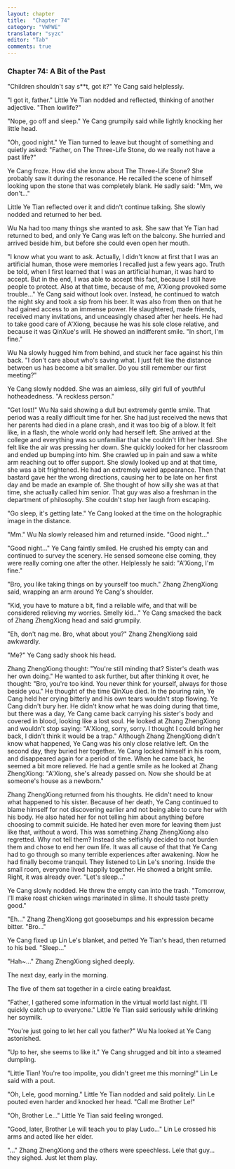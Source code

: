 ```yaml
---
layout: chapter
title:  "Chapter 74"
category: "VWPWE"
translator: "syzc"
editor: "Tab"
comments: true
---
```


### Chapter 74: A Bit of the Past
 
"Children shouldn't say s\*\*t, got it?" Ye Cang said helplessly.
 
"I got it, father." Little Ye Tian nodded and reflected, thinking of another adjective. "Then lowlife?"
 
"Nope, go off and sleep." Ye Cang grumpily said while lightly knocking her little head.
 
"Oh, good night." Ye Tian turned to leave but thought of something and quietly asked: "Father, on The Three-Life Stone, do we really not have a past life?"
 
Ye Cang froze. How did she know about The Three-Life Stone? She probably saw it during the resonance. He recalled the scene of himself looking upon the stone that was completely blank. He sadly said: "Mm, we don't..."
 
Little Ye Tian reflected over it and didn't continue talking. She slowly nodded and returned to her bed.
 
Wu Na had too many things she wanted to ask. She saw that Ye Tian had returned to bed, and only Ye Cang was left on the balcony. She hurried and arrived beside him, but before she could even open her mouth. 
 
"I know what you want to ask. Actually, I didn't know at first that I was an artificial human, those were memories I recalled just a few years ago. Truth be told, when I first learned that I was an artificial human, it was hard to accept. But in the end, I was able to accept this fact, because I still have people to protect. Also at that time, because of me, A'Xiong provoked some trouble..." Ye Cang said without look over. Instead, he continued to watch the night sky and took a sip from his beer. It was also from then on that he had gained access to an immense power. He slaughtered, made friends, received many invitations, and unceasingly chased after her heels. He had to take good care of A'Xiong, because he was his sole close relative, and because it was QinXue's will. He showed an indifferent smile. "In short, I'm fine."
 
Wu Na slowly hugged him from behind, and stuck her face against his thin back. "I don't care about who's saving what. I just felt like the distance between us has become a bit smaller. Do you still remember our first meeting?"
 
Ye Cang slowly nodded. She was an aimless, silly girl full of youthful hotheadedness. "A reckless person."
 
"Get lost!" Wu Na said showing a dull but extremely gentle smile. That period was a really difficult time for her. She had just received the news that her parents had died in a plane crash, and it was too big of a blow. It felt like, in a flash, the whole world only had herself left. She arrived at the college and everything was so unfamiliar that she couldn't lift her head. She felt like the air was pressing her down. She quickly looked for her classroom and ended up bumping into him. She crawled up in pain and saw a white arm reaching out to offer support. She slowly looked up and at that time, she was a bit frightened. He had an extremely weird appearance. Then that bastard gave her the wrong directions, causing her to be late on her first day and be made an example of. She thought of how silly she was at that time, she actually called him senior. That guy was also a freshman in the department of philosophy. She couldn't stop her laugh from escaping.
 
"Go sleep, it's getting late." Ye Cang looked at the time on the holographic image in the distance.
 
"Mm." Wu Na slowly released him and returned inside. "Good night..."
 
"Good night..." Ye Cang faintly smiled. He crushed his empty can and continued to survey the scenery. He sensed someone else coming, they were really coming one after the other. Helplessly he said: "A'Xiong, I'm fine."
 
"Bro, you like taking things on by yourself too much." Zhang ZhengXiong said, wrapping an arm around Ye Cang's shoulder. 
 
"Kid, you have to mature a bit, find a reliable wife, and that will be considered relieving my worries. Smelly kid..." Ye Cang smacked the back of Zhang ZhengXiong head and said grumpily.
 
"Eh, don't nag me. Bro, what about you?" Zhang ZhengXiong said awkwardly.
 
"Me?" Ye Cang sadly shook his head.
 
Zhang ZhengXiong thought: "You're still minding that? Sister's death was her own doing." He wanted to ask further, but after thinking it over, he thought: "Bro, you're too kind. You never think for yourself, always for those beside you." He thought of the time QinXue died. In the pouring rain, Ye Cang held her crying bitterly and his own tears wouldn't stop flowing. Ye Cang didn't bury her. He didn't know what he was doing during that time, but there was a day, Ye Cang came back carrying his sister's body and covered in blood, looking like a lost soul. He looked at Zhang ZhengXiong and wouldn't stop saying: "A'Xiong, sorry, sorry. I thought I could bring her back, I didn't think it would be a trap." Although Zhang ZhengXiong didn't know what happened, Ye Cang was his only close relative left. On the second day, they buried her together. Ye Cang locked himself in his room, and disappeared again for a period of time. When he came back, he seemed a bit more relieved. He had a gentle smile as he looked at Zhang ZhengXiong: "A'Xiong, she's already passed on. Now she should be at someone's house as a newborn."
 
Zhang ZhengXiong returned from his thoughts. He didn't need to know what happened to his sister. Because of her death, Ye Cang continued to blame himself for not discovering earlier and not being able to cure her with his body. He also hated her for not telling him about anything before choosing to commit suicide. He hated her even more for leaving them just like that, without a word. This was something Zhang ZhengXiong also regretted. Why not tell them? Instead she selfishly decided to not burden them and chose to end her own life. It was all cause of that that Ye Cang had to go through so many terrible experiences after awakening. Now he had finally become tranquil. They listened to Lin Le's snoring. Inside the small room, everyone lived happily together. He showed a bright smile. Right, it was already over. "Let's sleep..."
 
Ye Cang slowly nodded. He threw the empty can into the trash. "Tomorrow, I'll make roast chicken wings marinated in slime. It should taste pretty good."
 
"Eh..." Zhang ZhengXiong got goosebumps and his expression became bitter. "Bro..." 
 
Ye Cang fixed up Lin Le's blanket, and petted Ye Tian's head, then returned to his bed. "Sleep..."
 
"Hah~..." Zhang ZhengXiong sighed deeply.
 
The next day, early in the morning.
 
The five of them sat together in a circle eating breakfast.
 
"Father, I gathered some information in the virtual world last night. I'll quickly catch up to everyone." Little Ye Tian said seriously while drinking her soymilk.
 
"You're just going to let her call you father?" Wu Na looked at Ye Cang astonished.
 
"Up to her, she seems to like it." Ye Cang shrugged and bit into a steamed dumpling.
 
"Little Tian! You're too impolite, you didn't greet me this morning!" Lin Le said with a pout.
 
"Oh, Lele, good morning." Little Ye Tian nodded and said politely. Lin Le pouted even harder and knocked her head. "Call me Brother Le!"
 
"Oh, Brother Le..." Little Ye Tian said feeling wronged.
 
"Good, later, Brother Le will teach you to play Ludo..." Lin Le crossed his arms and acted like her elder.
 
"..." Zhang ZhengXiong and the others were speechless. Lele that guy... they sighed. Just let them play.

